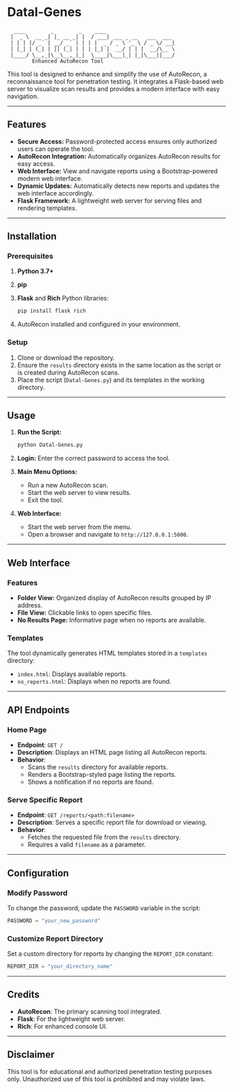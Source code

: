 # Datal-Genes
```plaintext
  ____        _        _    ____                       
 |  _ \  __ _| |_ __ _| |  / ___| ___ _ __   ___  ___  
 | | | |/ _` | __/ _` | | | |  _ / _ \ '_ \ / _ \/ __| 
 | |_| | (_| | || (_| | | | |_| |  __/ | | |  __/\__ \ 
 |____/ \__,_|\__\__,_|_|  \____|\___|_| |_|\___||___/ 
        Enhanced AutoRecon Tool
```

This tool is designed to enhance and simplify the use of AutoRecon, a reconnaissance tool for penetration testing. It integrates a Flask-based web server to visualize scan results and provides a modern interface with easy navigation.

---

## Features

- **Secure Access:** Password-protected access ensures only authorized users can operate the tool.
- **AutoRecon Integration:** Automatically organizes AutoRecon results for easy access.
- **Web Interface:** View and navigate reports using a Bootstrap-powered modern web interface.
- **Dynamic Updates:** Automatically detects new reports and updates the web interface accordingly.
- **Flask Framework:** A lightweight web server for serving files and rendering templates.

---

## Installation

### Prerequisites

1. **Python 3.7+**
2. **pip**
3. **Flask** and **Rich** Python libraries:

   ```bash
   pip install flask rich
   ```

4. AutoRecon installed and configured in your environment.

### Setup

1. Clone or download the repository.
2. Ensure the `results` directory exists in the same location as the script or is created during AutoRecon scans.
3. Place the script (`Datal-Genes.py`) and its templates in the working directory.

---

## Usage

1. **Run the Script:**

   ```bash
   python Datal-Genes.py
   ```

2. **Login:** Enter the correct password to access the tool.

3. **Main Menu Options:**
   - Run a new AutoRecon scan.
   - Start the web server to view results.
   - Exit the tool.

4. **Web Interface:**
   - Start the web server from the menu.
   - Open a browser and navigate to `http://127.0.0.1:5000`.

---

## Web Interface

### Features
- **Folder View:** Organized display of AutoRecon results grouped by IP address.
- **File View:** Clickable links to open specific files.
- **No Results Page:** Informative page when no reports are available.

### Templates
The tool dynamically generates HTML templates stored in a `templates` directory:
- `index.html`: Displays available reports.
- `no_reports.html`: Displays when no reports are found.

---

## API Endpoints

### Home Page
- **Endpoint**: `GET /`
- **Description**: Displays an HTML page listing all AutoRecon reports.
- **Behavior**:
  - Scans the `results` directory for available reports.
  - Renders a Bootstrap-styled page listing the reports.
  - Shows a notification if no reports are found.

### Serve Specific Report
- **Endpoint**: `GET /reports/<path:filename>`
- **Description**: Serves a specific report file for download or viewing.
- **Behavior**:
  - Fetches the requested file from the `results` directory.
  - Requires a valid `filename` as a parameter.

---

## Configuration

### Modify Password
To change the password, update the `PASSWORD` variable in the script:

```python
PASSWORD = "your_new_password"
```

### Customize Report Directory
Set a custom directory for reports by changing the `REPORT_DIR` constant:

```python
REPORT_DIR = "your_directory_name"
```

---

## Credits

- **AutoRecon**: The primary scanning tool integrated.
- **Flask**: For the lightweight web server.
- **Rich**: For enhanced console UI.

---

## Disclaimer
This tool is for educational and authorized penetration testing purposes only. Unauthorized use of this tool is prohibited and may violate laws.
